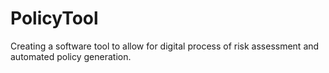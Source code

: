 # PolicyTool
Creating a software tool to allow for digital process of risk assessment and automated policy generation.
